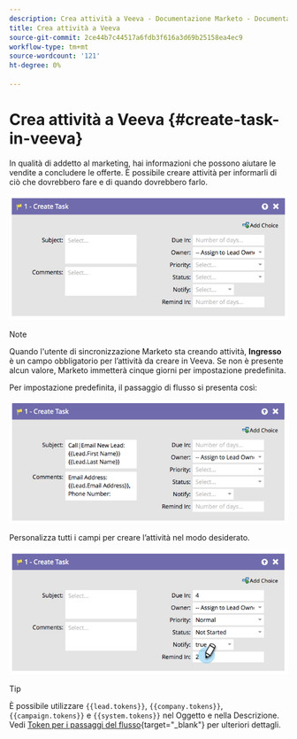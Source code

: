 ```yaml
---
description: Crea attività a Veeva - Documentazione Marketo - Documentazione del prodotto
title: Crea attività a Veeva
source-git-commit: 2ce44b7c44517a6fdb3f616a3d69b25158ea4ec9
workflow-type: tm+mt
source-wordcount: '121'
ht-degree: 0%

---
```


# Crea attività a Veeva {#create-task-in-veeva}

In qualità di addetto al marketing, hai informazioni che possono aiutare le vendite a concludere le offerte. È possibile creare attività per informarli di ciò che dovrebbero fare e di quando dovrebbero farlo.

![](assets/create-task-in-veeva-1.png)

>[!NOTE]
>
>Quando l&#39;utente di sincronizzazione Marketo sta creando attività, **Ingresso** è un campo obbligatorio per l’attività da creare in Veeva. Se non è presente alcun valore, Marketo immetterà cinque giorni per impostazione predefinita.

Per impostazione predefinita, il passaggio di flusso si presenta così:

![](assets/create-task-in-veeva-2.png)

Personalizza tutti i campi per creare l’attività nel modo desiderato.

![](assets/create-task-in-veeva-3.png)

>[!TIP]
>
>È possibile utilizzare `{{lead.tokens}}`, `{{company.tokens}}`, `{{campaign.tokens}}` e `{{system.tokens}}` nel Oggetto e nella Descrizione. Vedi [Token per i passaggi del flusso](/help/marketo/product-docs/core-marketo-concepts/smart-campaigns/flow-actions/use-tokens-in-flow-steps.md){target=&quot;_blank&quot;} per ulteriori dettagli.
